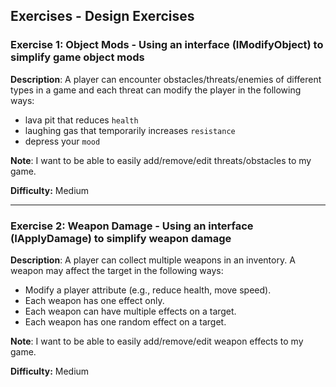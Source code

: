 
## Exercises  - Design Exercises

### Exercise 1: Object Mods - Using an interface (IModifyObject) to simplify game object mods

**Description**: A player can encounter obstacles/threats/enemies of different types in a game and each threat can modify the player in the following ways:
- lava pit that reduces `health`
- laughing gas that temporarily increases `resistance`
- depress your `mood`

**Note**: I want to be able to easily add/remove/edit threats/obstacles to my game.

**Difficulty:** Medium

---

### Exercise 2: Weapon Damage - Using an interface (IApplyDamage) to simplify weapon damage

**Description**: A player can collect multiple weapons in an inventory. A weapon may affect the target in the following ways:
- Modify a player attribute (e.g., reduce health, move speed).
- Each weapon has one effect only.
- Each weapon can have multiple effects on a target.
- Each weapon has one random effect on a target.

**Note**: I want to be able to easily add/remove/edit weapon effects to my game.

**Difficulty:** Medium

